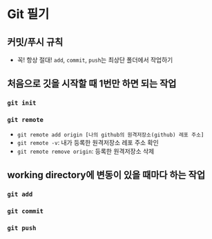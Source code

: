 # Git 필기
## 커밋/푸시 규칙
* 꼭! 항상 절대! `add`, `commit`, `push`는 최상단 폴더에서 작업하기

## 처음으로 깃을 시작할 때 1번만 하면 되는 작업
### `git init`
### `git remote`
* `git remote add origin [나의 github의 원격저장소(github) 레포 주소]`
* `git remote -v`: 내가 등록한 원격저장소 레포 주소 확인
* `git remote remove origin`: 등록한 원격저장소 삭제

## working directory에 변동이 있을 때마다 하는 작업
### `git add`
### `git commit`
### `git push`